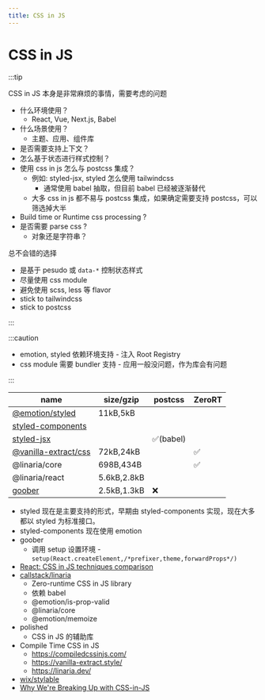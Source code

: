```yaml
---
title: CSS in JS
---
```


# CSS in JS

:::tip

CSS in JS 本身是非常麻烦的事情，需要考虑的问题

- 什么环境使用？
  - React, Vue, Next.js, Babel
- 什么场景使用？
  - 主题、应用、组件库
- 是否需要支持上下文？
- 怎么基于状态进行样式控制？
- 使用 css in js 怎么与 postcss 集成？
  - 例如: styled-jsx, styled 怎么使用 tailwindcss
    - 通常使用 babel 抽取，但目前 babel 已经被逐渐替代
  - 大多 css in js 都不易与 postcss 集成，如果确定需要支持 postcss，可以筛选掉大半
- Build time or Runtime css processing ?
- 是否需要 parse css ?
  - 对象还是字符串？

总不会错的选择

- 是基于 pesudo 或 `data-*` 控制状态样式
- 尽量使用 css module
- 避免使用 scss, less 等 flavor
- stick to tailwindcss
- stick to postcss

:::

:::caution

- emotion, styled 依赖环境支持 - 注入 Root Registry
- css module 需要 bundler 支持 - 应用一般没问题，作为库会有问题

:::

| name                                        | size/gzip   | postcss   | ZeroRT |
| ------------------------------------------- | ----------- | --------- | ------ |
| [@emotion/styled](./emotion.md)             | 11kB,5kB    |
| [styled-components](./styled-components.md) |             |
| [styled-jsx](../react/styled-jsx.md)        |             | ✅(babel) |
| [@vanilla-extract/css]                      | 72kB,24kB   |           | ✅     |
| @linaria/core                               | 698B,434B   |           | ✅     |
| @linaria/react                              | 5.6kB,2.8kB |
| [goober]                                    | 2.5kB,1.3kB | ❌        |

[@vanilla-extract/css]: https://github.com/vanilla-extract-css/vanilla-extract
[goober]: https://github.com/cristianbote/goober

- styled 现在是主要支持的形式，早期由 styled-components 实现，现在大多都以 styled 为标准接口。
- styled-components 现在使用 emotion
- goober
  - 调用 setup 设置环境 - `setup(React.createElement,/*prefixer,theme,forwardProps*/)`
- [React: CSS in JS techniques comparison](https://github.com/MicheleBertoli/css-in-js)
- [callstack/linaria](https://github.com/callstack/linaria)
  - Zero-runtime CSS in JS library
  - 依赖 babel
  - @emotion/is-prop-valid
  - @linaria/core
  - @emotion/memoize
- polished
  - CSS in JS 的辅助库
- Compile Time CSS in JS
  - https://compiledcssinjs.com/
  - https://vanilla-extract.style/
  - https://linaria.dev/
- [wix/stylable](https://github.com/wix/stylable)
- [Why We're Breaking Up with CSS-in-JS](https://dev.to/srmagura/why-were-breaking-up-wiht-css-in-js-4g9b)
